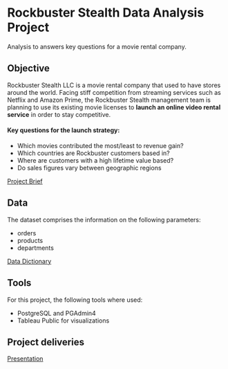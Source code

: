 # Rockbuster Stealth Data Analysis Project

Analysis to answers key questions for a movie rental company.

## Objective

Rockbuster Stealth LLC is a movie rental company that used to have stores around the world. Facing stiff competition from streaming services such as Netflix and Amazon Prime, the Rockbuster Stealth management team is planning to use its existing movie licenses to **launch an online video rental service** in order to stay competitive.

#### Key questions for the launch strategy: 
- Which movies contributed the most/least to revenue gain?
- Which countries are Rockbuster customers based in?
- Where are customers with a high lifetime value based?
- Do sales figures vary between geographic regions

 [Project Brief](https://github.com/datenuhli/rockbuster/blob/main/Rockbuster%20Data%20Analysis/01%20Project%20Management/Rockbuster_Project_Brief.pdf) 

## Data

The dataset comprises the information on the following parameters:
- orders
- products
- departments

[Data Dictionary](https://github.com/datenuhli/rockbuster/blob/main/Rockbuster%20Data%20Analysis/01%20Project%20Management/Rockbuster%20Data%20Dictionary.pdf) 

## Tools

For this project, the following tools where used:
- PostgreSQL and PGAdmin4
- Tableau Public for visualizations

## Project deliveries

[Presentation](https://github.com/datenuhli/rockbuster_data_analysis/blob/main/Rockbuster%20Data%20Analysis/05%20Sent%20to%20client/Rockbuster%20online%20rental%20service.pdf) 

